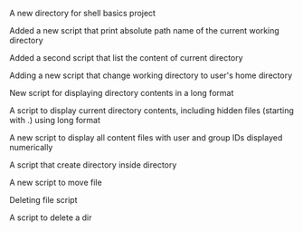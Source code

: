 A new directory for shell basics project

Added a new script that print absolute path name of the current working directory

Added a second script that list the content of current directory

Adding a new script that change working directory to user's home directory

New script for displaying directory contents in a long format

A script to display current directory contents, including hidden files (starting with .) using long format

A new script to display all content files with user and group IDs displayed numerically

A script that create directory inside directory

A new script to move file

Deleting file script

A script to delete a dir
